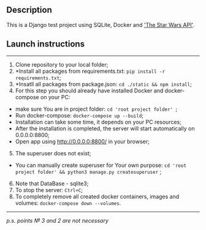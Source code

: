 ## Description
This is a Django test project using SQLite, Docker and ['The Star Wars API'](https://swapi.dev/).


## Launch instructions
_____

1. Clone repository to your local folder;
2. *Install all packages from requirements.txt: ```pip install -r requirements.txt```;
3. *Insatll all packages from package.json: ```cd ./static && npm install```;
4. For this step you should already have installed Docker and docker-compose on your PC:
- make sure You are in project folder: ```cd 'root project folder' ```;
- Run docker-compose: ```docker-compose up --build```;
- Installation can take some time, it depends on your PC resources;
- After the installation is completed, the server will start automatically on 0.0.0.0:8800;
- Open app using http://0.0.0.0:8800/ in your browser;
5. The superuser does not exist;
- You can manually create superuser for Your own purpose: ```cd 'root project folder' && python3 manage.py createsuperuser``` ;
6. Note that DataBase - sqlite3;
7. To stop the server: ```Ctrl+C```;
8. To completely remove all created docker containers, images and volumes: ```docker-compose down --volumes```.

_____
*p.s. points № 3 and 2 are not necessary* 